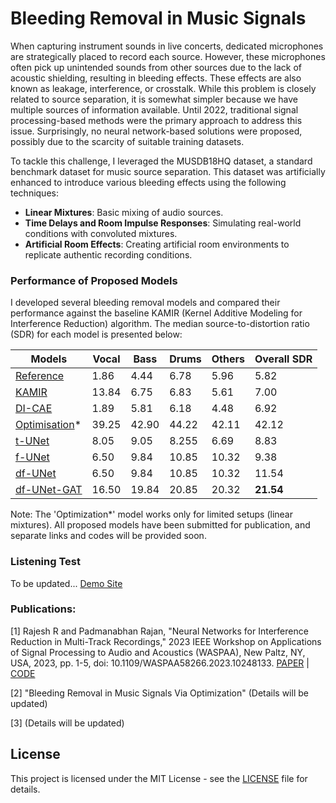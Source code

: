 # Bleeding Removal in Music Signals

When capturing instrument sounds in live concerts, dedicated microphones are strategically placed to record each source. However, these microphones often pick up unintended sounds from other sources due to the lack of acoustic shielding, resulting in bleeding effects. These effects are also known as leakage, interference, or crosstalk. While this problem is closely related to source separation, it is somewhat simpler because we have multiple sources of information available. Until 2022, traditional signal processing-based methods were the primary approach to address this issue. Surprisingly, no neural network-based solutions were proposed, possibly due to the scarcity of suitable training datasets.

To tackle this challenge, I leveraged the MUSDB18HQ dataset, a standard benchmark dataset for music source separation. This dataset was artificially enhanced to introduce various bleeding effects using the following techniques:

- **Linear Mixtures**: Basic mixing of audio sources.
- **Time Delays and Room Impulse Responses**: Simulating real-world conditions with convoluted mixtures.
- **Artificial Room Effects**: Creating artificial room environments to replicate authentic recording conditions.

### Performance of Proposed Models

I developed several bleeding removal models and compared their performance against the baseline KAMIR (Kernel Additive Modeling for Interference Reduction) algorithm. The median source-to-distortion ratio (SDR) for each model is presented below:


| Models | Vocal | Bass | Drums | Others | Overall SDR | 
|------|-----|-----|-----|-----|-----|
|[Reference]()| 1.86 | 4.44 | 6.78 | 5.96 | 5.82 | 
|[KAMIR](https://ieeexplore.ieee.org/abstract/document/7178036)| 13.84 | 6.75 | 6.83 | 5.61 | 7.00 |
|[DI-CAE]()| 1.89 | 5.81 | 6.18 | 4.48 | 6.92 | 
|[Optimisation]()*| 39.25 | 42.90 | 44.22 | 42.11 | 42.12 |
|[t-UNet]()| 8.05 | 9.05 | 8.255 | 6.69 | 8.83 |
|[f-UNet]()| 6.50 | 9.84 | 10.85 | 10.32 | 9.38 | 
|[df-UNet]()| 6.50 | 9.84 | 10.85 | 10.32 | 11.54 |
|[df-UNet-GAT]()| 16.50 | 19.84 | 20.85 | 20.32 | __21.54__ |


Note: The 'Optimization*' model works only for limited setups (linear mixtures). All proposed models have been submitted for publication, and separate links and codes will be provided soon.


### Listening Test

To be updated...
[Demo Site](https://sites.google.com/view/inmir/)

### Publications:

[1] Rajesh R and Padmanabhan Rajan, "Neural Networks for Interference Reduction in Multi-Track Recordings," 2023 IEEE Workshop on Applications of Signal Processing to Audio and Acoustics (WASPAA), New Paltz, NY, USA, 2023, pp. 1-5, doi: 10.1109/WASPAA58266.2023.10248133. [PAPER](https://ieeexplore.ieee.org/document/10248133) | [CODE](https://github.com/its-rajesh/IRMR)

[2] "Bleeding Removal in Music Signals Via Optimization" (Details will be updated)

[3] (Details will be updated)


## License
This project is licensed under the MIT License - see the [LICENSE](https://github.com/its-rajesh/Audio-Bleeding-Removal/blob/cde41b94a1be385efc46888a04b30a7b82c33375/LICENSE) file for details.
